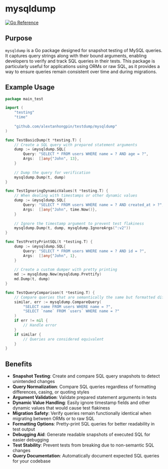 # mysqldump
[![Go Reference](https://pkg.go.dev/badge/github.com/alextanhongpin/testdump/mysqldump.svg)](https://pkg.go.dev/github.com/alextanhongpin/testdump/mysqldump)

## Purpose

`mysqldump` is a Go package designed for snapshot testing of MySQL queries. It captures query strings along with their bound arguments, enabling developers to verify and track SQL queries in their tests. This package is particularly useful for applications using ORMs or raw SQL, as it provides a way to ensure queries remain consistent over time and during migrations.

## Example Usage

```go
package main_test

import (
	"testing"
	"time"
	
	"github.com/alextanhongpin/testdump/mysqldump"
)

func TestBasicDump(t *testing.T) {
	// Create a SQL query with prepared statement arguments
	dump := &mysqldump.SQL{
		Query: "SELECT * FROM users WHERE name = ? AND age = ?",
		Args:  []any{"John", 13},
	}
	
	// Dump the query for verification
	mysqldump.Dump(t, dump)
}

func TestIgnoringDynamicValues(t *testing.T) {
	// When dealing with timestamps or other dynamic values
	dump := &mysqldump.SQL{
		Query: "SELECT * FROM users WHERE name = ? AND created_at > ?",
		Args:  []any{"John", time.Now()},
	}
	
	// Ignore the timestamp argument to prevent test flakiness
	mysqldump.Dump(t, dump, mysqldump.IgnoreArgs(":v2"))
}

func TestPrettyPrintSQL(t *testing.T) {
	dump := &mysqldump.SQL{
		Query: "SELECT * FROM users WHERE name = ? AND id = ?",
		Args:  []any{"John", 1},
	}
	
	// Create a custom dumper with pretty printing
	md := mysqldump.New(mysqldump.Prettify)
	md.Dump(t, dump)
}

func TestQueryComparison(t *testing.T) {
	// Compare queries that are semantically the same but formatted differently
	similar, err := mysqldump.CompareQuery(
		"SELECT name FROM users WHERE name = ?",
		"SELECT `name` FROM `users` WHERE name = ?"
	)
	if err != nil {
		// Handle error
	}
	if similar {
		// Queries are considered equivalent
	}
}
```

## Benefits

- **Snapshot Testing**: Create and compare SQL query snapshots to detect unintended changes
- **Query Normalization**: Compare SQL queries regardless of formatting differences, casing, or quoting styles
- **Argument Validation**: Validate prepared statement arguments in tests
- **Dynamic Value Handling**: Easily ignore timestamp fields and other dynamic values that would cause test flakiness
- **Migration Safety**: Verify queries remain functionally identical when migrating between ORMs or to raw SQL
- **Formatting Options**: Pretty-print SQL queries for better readability in test output
- **Debugging Aid**: Generate readable snapshots of executed SQL for easier debugging
- **Test Stability**: Prevent tests from breaking due to non-semantic SQL changes
- **Query Documentation**: Automatically document expected SQL queries for your codebase
